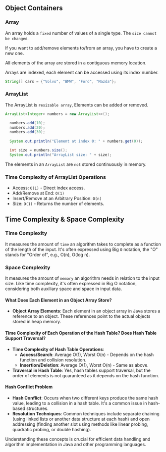 ## Object Containers

### Array

An array holds a `fixed` number of values of a single type. The `size cannot be changed`.<br>

If you want to add/remove elements to/from an array, you have to create a new one.<br>

All elements of the array are stored in a contiguous memory location.<br>

Arrays are indexed, each element can be accessed using its index number.

```java
String[] cars = {"Volvo", "BMW", "Ford", "Mazda"};
```

### ArrayList

The ArrayList is `resizable array`, Elements can be added or removed.

```java
ArrayList<Integer> numbers = new ArrayList<>();

  numbers.add(10);
  numbers.add(20);
  numbers.add(30);
  
  System.out.println("Element at index 0: " + numbers.get(0));

  int size = numbers.size();
  System.out.println("ArrayList size: " + size); 
```

The elements in an `ArrayList` are `not` stored continuously in memory.<br>

### Time Complexity of ArrayList Operations

- Access: `O(1)` - Direct index access.
- Add/Remove at End: `O(1)` 
- Insert/Remove at an Arbitrary Position: `O(n)`
- Size: `O(1)` - Returns the number of elements.

## Time Complexity & Space Complexity

### Time Complexity

It measures the amount of `time` an algorithm takes to complete as a function of the length of the input. It's often expressed using Big `O` notation, the "O" stands for "Order of", e.g., O(n), O(log n).

### Space Complexity

It measures the amount of `memory` an algorithm needs in relation to the input size. Like time complexity, it's often expressed in Big O notation, considering both auxiliary space and space in input data.

<!-- ? -->

#### What Does Each Element in an Object Array Store?

- **Object Array Elements**: Each element in an object array in Java stores a reference to an object. These references point to the actual objects stored in heap memory.

<!-- ? -->

#### Time Complexity of Each Operation of the Hash Table? Does Hash Table Support Traversal?

- **Time Complexity of Hash Table Operations**:
  - **Access/Search**: Average O(1), Worst O(n) - Depends on the hash function and collision resolution.
  - **Insertion/Deletion**: Average O(1), Worst O(n) - Same as above.
- **Traversal in Hash Table**: Yes, hash tables support traversal, but the order of elements is not guaranteed as it depends on the hash function.

<!-- ? -->

#### Hash Conflict Problem

- **Hash Conflict**: Occurs when two different keys produce the same hash value, leading to a collision in a hash table. It's a common issue in hash-based structures.
- **Resolution Techniques**: Common techniques include separate chaining (using linked lists or another data structure at each hash) and open addressing (finding another slot using methods like linear probing, quadratic probing, or double hashing).

Understanding these concepts is crucial for efficient data handling and algorithm implementation in Java and other programming languages.
